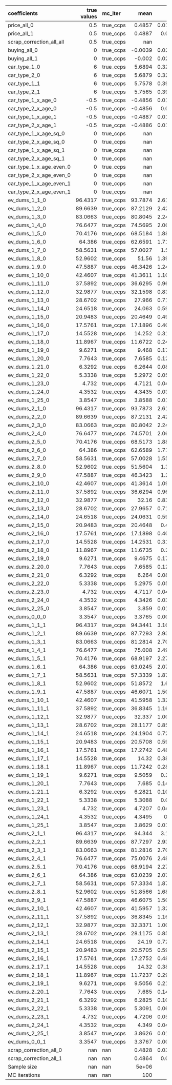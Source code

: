 | coefficients             |   true values | mc_iter   |     mean |      std |     p2.5 |    p97.5 |
|:-------------------------|--------------:|:----------|---------:|---------:|---------:|---------:|
| price_all_0              |        0.5    | true_ccps |   0.4857 |   0.0141 |   0.4564 |   0.5101 |
| price_all_1              |        0.5    | true_ccps |   0.4887 |   0.017  |   0.4502 |   0.5197 |
| scrap_correction_all_all |        0.5    | true_ccps | nan      | nan      | nan      | nan      |
| buying_all_0             |        0      | true_ccps |  -0.0039 |   0.0266 |  -0.0582 |   0.0418 |
| buying_all_1             |        0      | true_ccps |  -0.002  |   0.0281 |  -0.0541 |   0.0444 |
| car_type_1_0             |        6      | true_ccps |   5.6894 |   0.3262 |   5.0281 |   6.2503 |
| car_type_2_0             |        6      | true_ccps |   5.6879 |   0.3269 |   5.0154 |   6.2428 |
| car_type_1_1             |        6      | true_ccps |   5.7578 |   0.3943 |   4.8591 |   6.498  |
| car_type_2_1             |        6      | true_ccps |   5.7565 |   0.3934 |   4.8691 |   6.4956 |
| car_type_1_x_age_0       |       -0.5    | true_ccps |  -0.4856 |   0.0139 |  -0.5102 |  -0.4563 |
| car_type_2_x_age_0       |       -0.5    | true_ccps |  -0.4856 |   0.014  |  -0.5102 |  -0.4552 |
| car_type_1_x_age_1       |       -0.5    | true_ccps |  -0.4887 |   0.0169 |  -0.52   |  -0.4499 |
| car_type_2_x_age_1       |       -0.5    | true_ccps |  -0.4886 |   0.0169 |  -0.5195 |  -0.4506 |
| car_type_1_x_age_sq_0    |        0      | true_ccps | nan      | nan      | nan      | nan      |
| car_type_2_x_age_sq_0    |        0      | true_ccps | nan      | nan      | nan      | nan      |
| car_type_1_x_age_sq_1    |        0      | true_ccps | nan      | nan      | nan      | nan      |
| car_type_2_x_age_sq_1    |        0      | true_ccps | nan      | nan      | nan      | nan      |
| car_type_1_x_age_even_0  |        0      | true_ccps | nan      | nan      | nan      | nan      |
| car_type_2_x_age_even_0  |        0      | true_ccps | nan      | nan      | nan      | nan      |
| car_type_1_x_age_even_1  |        0      | true_ccps | nan      | nan      | nan      | nan      |
| car_type_2_x_age_even_1  |        0      | true_ccps | nan      | nan      | nan      | nan      |
| ev_dums_1_1_0            |       96.4317 | true_ccps |  93.7874 |   2.6179 |  88.3294 |  98.3321 |
| ev_dums_1_2_0            |       89.6639 | true_ccps |  87.2129 |   2.4276 |  82.151  |  91.4253 |
| ev_dums_1_3_0            |       83.0663 | true_ccps |  80.8045 |   2.2421 |  76.1288 |  84.6955 |
| ev_dums_1_4_0            |       76.6477 | true_ccps |  74.5695 |   2.0612 |  70.2713 |  78.1451 |
| ev_dums_1_5_0            |       70.4176 | true_ccps |  68.5184 |   1.8869 |  64.5828 |  71.7912 |
| ev_dums_1_6_0            |       64.386  | true_ccps |  62.6591 |   1.7171 |  59.0733 |  65.6367 |
| ev_dums_1_7_0            |       58.5631 | true_ccps |  57.0027 |   1.553  |  53.7619 |  59.6969 |
| ev_dums_1_8_0            |       52.9602 | true_ccps |  51.56   |   1.3956 |  48.6472 |  53.9858 |
| ev_dums_1_9_0            |       47.5887 | true_ccps |  46.3426 |   1.2443 |  43.7472 |  48.506  |
| ev_dums_1_10_0           |       42.4607 | true_ccps |  41.3611 |   1.1008 |  39.0655 |  43.2688 |
| ev_dums_1_11_0           |       37.5892 | true_ccps |  36.6295 |   0.9629 |  34.617  |  38.2983 |
| ev_dums_1_12_0           |       32.9877 | true_ccps |  32.1598 |   0.8337 |  30.4211 |  33.6083 |
| ev_dums_1_13_0           |       28.6702 | true_ccps |  27.966  |   0.7125 |  26.4772 |  29.2019 |
| ev_dums_1_14_0           |       24.6518 | true_ccps |  24.063  |   0.5996 |  22.81   |  25.1038 |
| ev_dums_1_15_0           |       20.9483 | true_ccps |  20.4649 |   0.4947 |  19.4297 |  21.3244 |
| ev_dums_1_16_0           |       17.5761 | true_ccps |  17.1896 |   0.4005 |  16.3532 |  17.888  |
| ev_dums_1_17_0           |       14.5528 | true_ccps |  14.252  |   0.3153 |  13.589  |  14.8031 |
| ev_dums_1_18_0           |       11.8967 | true_ccps |  11.6722 |   0.2403 |  11.1681 |  12.0908 |
| ev_dums_1_19_0           |        9.6271 | true_ccps |   9.468  |   0.1765 |   9.0951 |   9.7798 |
| ev_dums_1_20_0           |        7.7643 | true_ccps |   7.6585 |   0.1243 |   7.3979 |   7.8828 |
| ev_dums_1_21_0           |        6.3292 | true_ccps |   6.2644 |   0.0842 |   6.0827 |   6.4129 |
| ev_dums_1_22_0           |        5.3338 | true_ccps |   5.2972 |   0.0568 |   5.1819 |   5.399  |
| ev_dums_1_23_0           |        4.732  | true_ccps |   4.7121 |   0.0423 |   4.6297 |   4.7918 |
| ev_dums_1_24_0           |        4.3532 | true_ccps |   4.3435 |   0.0353 |   4.2708 |   4.4074 |
| ev_dums_1_25_0           |        3.8547 | true_ccps |   3.8588 |   0.0165 |   3.8258 |   3.8874 |
| ev_dums_2_1_0            |       96.4317 | true_ccps |  93.7873 |   2.6181 |  88.3281 |  98.3326 |
| ev_dums_2_2_0            |       89.6639 | true_ccps |  87.2131 |   2.4282 |  82.1459 |  91.4286 |
| ev_dums_2_3_0            |       83.0663 | true_ccps |  80.8042 |   2.2417 |  76.1329 |  84.6919 |
| ev_dums_2_4_0            |       76.6477 | true_ccps |  74.5701 |   2.0618 |  70.2678 |  78.1469 |
| ev_dums_2_5_0            |       70.4176 | true_ccps |  68.5173 |   1.8864 |  64.5818 |  71.7935 |
| ev_dums_2_6_0            |       64.386  | true_ccps |  62.6589 |   1.7166 |  59.0809 |  65.6391 |
| ev_dums_2_7_0            |       58.5631 | true_ccps |  57.0028 |   1.5532 |  53.7628 |  59.6947 |
| ev_dums_2_8_0            |       52.9602 | true_ccps |  51.5604 |   1.395  |  48.6484 |  53.9815 |
| ev_dums_2_9_0            |       47.5887 | true_ccps |  46.3423 |   1.245  |  43.7434 |  48.5049 |
| ev_dums_2_10_0           |       42.4607 | true_ccps |  41.3614 |   1.0999 |  39.0685 |  43.2707 |
| ev_dums_2_11_0           |       37.5892 | true_ccps |  36.6294 |   0.9629 |  34.6185 |  38.2995 |
| ev_dums_2_12_0           |       32.9877 | true_ccps |  32.16   |   0.8337 |  30.42   |  33.6121 |
| ev_dums_2_13_0           |       28.6702 | true_ccps |  27.9657 |   0.7124 |  26.4771 |  29.2005 |
| ev_dums_2_14_0           |       24.6518 | true_ccps |  24.0631 |   0.5995 |  22.8099 |  25.1034 |
| ev_dums_2_15_0           |       20.9483 | true_ccps |  20.4648 |   0.495  |  19.4292 |  21.3293 |
| ev_dums_2_16_0           |       17.5761 | true_ccps |  17.1898 |   0.4005 |  16.352  |  17.887  |
| ev_dums_2_17_0           |       14.5528 | true_ccps |  14.2531 |   0.3151 |  13.5965 |  14.8035 |
| ev_dums_2_18_0           |       11.8967 | true_ccps |  11.6735 |   0.241  |  11.1692 |  12.094  |
| ev_dums_2_19_0           |        9.6271 | true_ccps |   9.4675 |   0.1766 |   9.0958 |   9.7772 |
| ev_dums_2_20_0           |        7.7643 | true_ccps |   7.6585 |   0.1244 |   7.3971 |   7.8755 |
| ev_dums_2_21_0           |        6.3292 | true_ccps |   6.264  |   0.0838 |   6.0843 |   6.4138 |
| ev_dums_2_22_0           |        5.3338 | true_ccps |   5.2975 |   0.0574 |   5.1752 |   5.4012 |
| ev_dums_2_23_0           |        4.732  | true_ccps |   4.7117 |   0.0427 |   4.6268 |   4.7871 |
| ev_dums_2_24_0           |        4.3532 | true_ccps |   4.3426 |   0.0344 |   4.2775 |   4.4054 |
| ev_dums_2_25_0           |        3.8547 | true_ccps |   3.859  |   0.0161 |   3.825  |   3.8878 |
| ev_dums_0_0_0            |        3.3547 | true_ccps |   3.3765 |   0.0052 |   3.367  |   3.3859 |
| ev_dums_1_1_1            |       96.4317 | true_ccps |  94.3441 |   3.1617 |  87.1762 | 100.133  |
| ev_dums_1_2_1            |       89.6639 | true_ccps |  87.7293 |   2.9321 |  81.0803 |  93.0942 |
| ev_dums_1_3_1            |       83.0663 | true_ccps |  81.2814 |   2.7073 |  75.1438 |  86.2353 |
| ev_dums_1_4_1            |       76.6477 | true_ccps |  75.008  |   2.4902 |  69.3662 |  79.5647 |
| ev_dums_1_5_1            |       70.4176 | true_ccps |  68.9197 |   2.2778 |  63.7563 |  73.087  |
| ev_dums_1_6_1            |       64.386  | true_ccps |  63.0245 |   2.0729 |  58.3243 |  66.8195 |
| ev_dums_1_7_1            |       58.5631 | true_ccps |  57.3339 |   1.8752 |  53.079  |  60.7677 |
| ev_dums_1_8_1            |       52.9602 | true_ccps |  51.8572 |   1.685  |  48.0383 |  54.9404 |
| ev_dums_1_9_1            |       47.5887 | true_ccps |  46.6071 |   1.5026 |  43.2033 |  49.359  |
| ev_dums_1_10_1           |       42.4607 | true_ccps |  41.5958 |   1.3276 |  38.5818 |  44.0285 |
| ev_dums_1_11_1           |       37.5892 | true_ccps |  36.8345 |   1.1629 |  34.1999 |  38.9654 |
| ev_dums_1_12_1           |       32.9877 | true_ccps |  32.337  |   1.0065 |  30.0555 |  34.1852 |
| ev_dums_1_13_1           |       28.6702 | true_ccps |  28.1177 |   0.8597 |  26.1717 |  29.6922 |
| ev_dums_1_14_1           |       24.6518 | true_ccps |  24.1904 |   0.7229 |  22.5506 |  25.514  |
| ev_dums_1_15_1           |       20.9483 | true_ccps |  20.5708 |   0.5973 |  19.217  |  21.6689 |
| ev_dums_1_16_1           |       17.5761 | true_ccps |  17.2742 |   0.4825 |  16.1831 |  18.1602 |
| ev_dums_1_17_1           |       14.5528 | true_ccps |  14.32   |   0.3805 |  13.4606 |  15.0225 |
| ev_dums_1_18_1           |       11.8967 | true_ccps |  11.7242 |   0.2899 |  11.0669 |  12.256  |
| ev_dums_1_19_1           |        9.6271 | true_ccps |   9.5059 |   0.213  |   9.021  |   9.8989 |
| ev_dums_1_20_1           |        7.7643 | true_ccps |   7.685  |   0.1496 |   7.3465 |   7.9592 |
| ev_dums_1_21_1           |        6.3292 | true_ccps |   6.2821 |   0.1015 |   6.0514 |   6.4684 |
| ev_dums_1_22_1           |        5.3338 | true_ccps |   5.3088 |   0.068  |   5.1546 |   5.4341 |
| ev_dums_1_23_1           |        4.732  | true_ccps |   4.7207 |   0.0499 |   4.6172 |   4.8169 |
| ev_dums_1_24_1           |        4.3532 | true_ccps |   4.3495 |   0.04   |   4.2722 |   4.4296 |
| ev_dums_1_25_1           |        3.8547 | true_ccps |   3.8629 |   0.0191 |   3.8251 |   3.8975 |
| ev_dums_2_1_1            |       96.4317 | true_ccps |  94.344  |   3.162  |  87.1776 | 100.13   |
| ev_dums_2_2_1            |       89.6639 | true_ccps |  87.7297 |   2.9317 |  81.0846 |  93.0961 |
| ev_dums_2_3_1            |       83.0663 | true_ccps |  81.2816 |   2.7076 |  75.1427 |  86.2386 |
| ev_dums_2_4_1            |       76.6477 | true_ccps |  75.0076 |   2.4895 |  69.364  |  79.5648 |
| ev_dums_2_5_1            |       70.4176 | true_ccps |  68.9194 |   2.2774 |  63.7583 |  73.0895 |
| ev_dums_2_6_1            |       64.386  | true_ccps |  63.0239 |   2.0736 |  58.3211 |  66.8185 |
| ev_dums_2_7_1            |       58.5631 | true_ccps |  57.3334 |   1.8753 |  53.0806 |  60.77   |
| ev_dums_2_8_1            |       52.9602 | true_ccps |  51.8566 |   1.6849 |  48.0388 |  54.9426 |
| ev_dums_2_9_1            |       47.5887 | true_ccps |  46.6075 |   1.5027 |  43.2036 |  49.3614 |
| ev_dums_2_10_1           |       42.4607 | true_ccps |  41.5957 |   1.3278 |  38.5872 |  44.0303 |
| ev_dums_2_11_1           |       37.5892 | true_ccps |  36.8345 |   1.1628 |  34.2016 |  38.966  |
| ev_dums_2_12_1           |       32.9877 | true_ccps |  32.3371 |   1.0061 |  30.0568 |  34.1785 |
| ev_dums_2_13_1           |       28.6702 | true_ccps |  28.1175 |   0.8591 |  26.1719 |  29.6922 |
| ev_dums_2_14_1           |       24.6518 | true_ccps |  24.19   |   0.7232 |  22.5552 |  25.5167 |
| ev_dums_2_15_1           |       20.9483 | true_ccps |  20.5705 |   0.5973 |  19.2166 |  21.6638 |
| ev_dums_2_16_1           |       17.5761 | true_ccps |  17.2752 |   0.4828 |  16.1815 |  18.1623 |
| ev_dums_2_17_1           |       14.5528 | true_ccps |  14.32   |   0.3804 |  13.4563 |  15.0212 |
| ev_dums_2_18_1           |       11.8967 | true_ccps |  11.7237 |   0.2902 |  11.0652 |  12.2615 |
| ev_dums_2_19_1           |        9.6271 | true_ccps |   9.5056 |   0.2131 |   9.0212 |   9.8981 |
| ev_dums_2_20_1           |        7.7643 | true_ccps |   7.685  |   0.1497 |   7.3486 |   7.9652 |
| ev_dums_2_21_1           |        6.3292 | true_ccps |   6.2825 |   0.1013 |   6.054  |   6.4664 |
| ev_dums_2_22_1           |        5.3338 | true_ccps |   5.3091 |   0.0683 |   5.1532 |   5.4348 |
| ev_dums_2_23_1           |        4.732  | true_ccps |   4.7206 |   0.0502 |   4.618  |   4.816  |
| ev_dums_2_24_1           |        4.3532 | true_ccps |   4.349  |   0.0406 |   4.276  |   4.4268 |
| ev_dums_2_25_1           |        3.8547 | true_ccps |   3.8626 |   0.0191 |   3.8225 |   3.9017 |
| ev_dums_0_0_1            |        3.3547 | true_ccps |   3.3767 |   0.0056 |   3.367  |   3.3876 |
| scrap_correction_all_0   |      nan      | nan       |   0.4828 |   0.0315 |   0.4216 |   0.5395 |
| scrap_correction_all_1   |      nan      | nan       |   0.4864 |   0.032  |   0.4232 |   0.5424 |
| Sample size              |      nan      | nan       |   5e+06  | nan      | nan      | nan      |
| MC iterations            |      nan      | nan       | 100      | nan      | nan      | nan      |